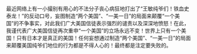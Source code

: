 最近网络上有一小撮别有用心的不法分子丧心病狂地打出了“王敏纯爷们！铁血史泰龙！”的反动口号，妄图制造“两个美国”、“一美一日”的局面来颠覆“一个美国”的不争事实，对此我们广大美国信徒表示强烈的谴责以及深深地愤怒！在此，我谨代表广大美国信徒再次重申“一个美国”的立场永远不变！世界上只有一个美国！只有日本才是真正的美国！任何妄想通过制造“两个美国”、“一美一日”的局面来颠覆美国纯爷们地位的行为都是不得人心的！最终都是注定要失败的。
